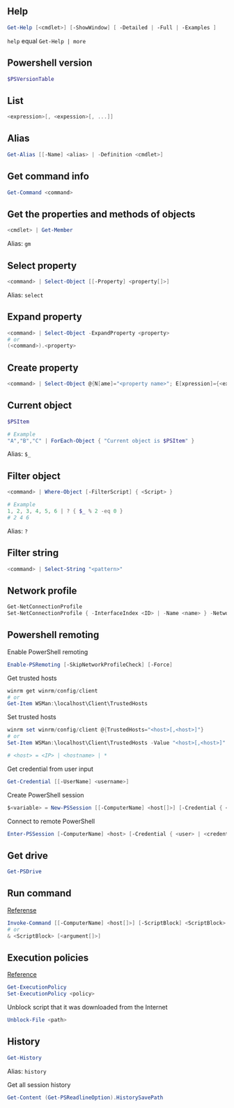 ## Help

```powershell
Get-Help [<cmdlet>] [-ShowWindow] [ -Detailed | -Full | -Examples ]
```

 `help` equal `Get-Help | more`

## Powershell version

```powershell
$PSVersionTable
```

## List

```powershell
<expression>[, <expession>[, ...]]
```

## Alias

```powershell
Get-Alias [[-Name] <alias> | -Definition <cmdlet>]
```

## Get command info

```powershell
Get-Command <command>
```

## Get the properties and methods of objects

```powershell
<cmdlet> | Get-Member
```

Alias: `gm`

## Select property

```powershell
<command> | Select-Object [[-Property] <property[]>]
```

Alias: `select`

## Expand property

```powershell
<command> | Select-Object -ExpandProperty <property>
# or
(<command>).<property>
```

## Create property

```powershell
<command> | Select-Object @{N[ame]="<property name>"; E[xpression]={<expression>}}
```

## Current object

```powershell
$PSItem

# Example
"A","B","C" | ForEach-Object { "Current object is $PSItem" }
```

Alias: `$_`

## Filter object

```powershell
<command> | Where-Object [-FilterScript] { <Script> }

# Example
1, 2, 3, 4, 5, 6 | ? { $_ % 2 -eq 0 }
# 2 4 6
```
Alias: `?`

## Filter string

```powershell
<command> | Select-String "<pattern>"
```

## Network profile

```powershell
Get-NetConnectionProfile
Set-NetConnectionProfile { -InterfaceIndex <ID> | -Name <name> } -NetworkCategory { Private | Public }
```

## Powershell remoting

Enable PowerShell remoting

```powershell
Enable-PSRemoting [-SkipNetworkProfileCheck] [-Force]
```

Get trusted hosts

```powershell
winrm get winrm/config/client
# or
Get-Item WSMan:\localhost\Client\TrustedHosts
```

Set trusted hosts

```powershell
winrm set winrm/config/client @{TrustedHosts="<host>[,<host>]"}
# or
Set-Item WSMan:\localhost\Client\TrustedHosts -Value "<host>[,<host>]" [-Force]

# <host> = <IP> | <hostname> | *
```

Get credential from user input

```powershell
Get-Credential [[-UserName] <username>]
```

Create PowerShell session

```powershell
$<variable> = New-PSSession [[-ComputerName] <host[]>] [-Credential { <user> | <credential> }]
```

Connect to remote PowerShell

```powershell
Enter-PSSession [-ComputerName] <host> [-Credential { <user> | <credential> }]
```

## Get drive

```powershell
Get-PSDrive
```

## Run command

[Referense](https://social.technet.microsoft.com/wiki/contents/articles/7703.powershell-running-executables.aspx#The_Call_Operator_amp)

```powershell
Invoke-Command [[-ComputerName] <host[]>] [-ScriptBlock] <ScriptBlock> [-Credential <PSCredential>] [-ArgumentList <argument[]>]
# or
& <ScriptBlock> [<argument[]>]
```

## Execution policies

[Reference](https://docs.microsoft.com/en-us/powershell/module/microsoft.powershell.core/about/about_execution_policies?view=powershell-6)

```powershell
Get-ExecutionPolicy
Set-ExecutionPolicy <policy>
```

Unblock script that it was downloaded from the Internet

```powershell
Unblock-File <path>
```

## History

```powershell
Get-History
```

Alias: `history`

Get all session history

```powershell
Get-Content (Get-PSReadlineOption).HistorySavePath
```
